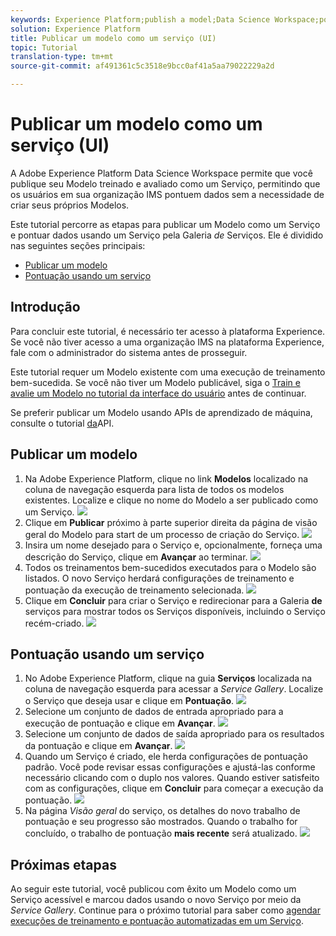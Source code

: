 ```yaml
---
keywords: Experience Platform;publish a model;Data Science Workspace;popular topics
solution: Experience Platform
title: Publicar um modelo como um serviço (UI)
topic: Tutorial
translation-type: tm+mt
source-git-commit: af491361c5c3518e9bcc0af41a5aa79022229a2d

---
```



# Publicar um modelo como um serviço (UI)

A Adobe Experience Platform Data Science Workspace permite que você publique seu Modelo treinado e avaliado como um Serviço, permitindo que os usuários em sua organização IMS pontuem dados sem a necessidade de criar seus próprios Modelos.

Este tutorial percorre as etapas para publicar um Modelo como um Serviço e pontuar dados usando um Serviço pela Galeria *de* Serviços. Ele é dividido nas seguintes seções principais:

- [Publicar um modelo](#publish-a-model)
- [Pontuação usando um serviço](#access-a-service)

## Introdução

Para concluir este tutorial, é necessário ter acesso à plataforma Experience. Se você não tiver acesso a uma organização IMS na plataforma Experience, fale com o administrador do sistema antes de prosseguir.

Este tutorial requer um Modelo existente com uma execução de treinamento bem-sucedida. Se você não tiver um Modelo publicável, siga o [Train e avalie um Modelo no tutorial da interface do usuário](./train-evaluate-model-ui.md) antes de continuar.

Se preferir publicar um Modelo usando APIs de aprendizado de máquina, consulte o tutorial [da](./publish-model-service-api.md)API.

## Publicar um modelo

1. Na Adobe Experience Platform, clique no link **Modelos** localizado na coluna de navegação esquerda para lista de todos os modelos existentes. Localize e clique no nome do Modelo a ser publicado como um Serviço.
   ![](../images/models-recipes/publish-model/1_browse_model.png)
1. Clique em **Publicar** próximo à parte superior direita da página de visão geral do Modelo para start de um processo de criação do Serviço.
   ![](../images/models-recipes/publish-model/2_view_training_runs.png)
1. Insira um nome desejado para o Serviço e, opcionalmente, forneça uma descrição do Serviço, clique em **Avançar** ao terminar.
   ![](../images/models-recipes/publish-model/3_configure_service.png)
1. Todos os treinamentos bem-sucedidos executados para o Modelo são listados. O novo Serviço herdará configurações de treinamento e pontuação da execução de treinamento selecionada.
   ![](../images/models-recipes/publish-model/4_select_training_run.png)
1. Clique em **Concluir** para criar o Serviço e redirecionar para a Galeria **de** serviços para mostrar todos os Serviços disponíveis, incluindo o Serviço recém-criado.
   ![](../images/models-recipes/publish-model/service_gallery.png)

## Pontuação usando um serviço

1. No Adobe Experience Platform, clique na guia **Serviços** localizada na coluna de navegação esquerda para acessar a *Service Gallery*. Localize o Serviço que deseja usar e clique em **Pontuação**.
   ![](../images/models-recipes/publish-model/click_to_score.png)
1. Selecione um conjunto de dados de entrada apropriado para a execução de pontuação e clique em **Avançar**.
   ![](../images/models-recipes/publish-model/6_scoring_input.png)
1. Selecione um conjunto de dados de saída apropriado para os resultados da pontuação e clique em **Avançar**.
   ![](../images/models-recipes/publish-model/7_scoring_output.png)
1. Quando um Serviço é criado, ele herda configurações de pontuação padrão. Você pode revisar essas configurações e ajustá-las conforme necessário clicando com o duplo nos valores. Quando estiver satisfeito com as configurações, clique em **Concluir** para começar a execução da pontuação.
   ![](../images/models-recipes/publish-model/8_scoring_configure.png)
1. Na página *Visão geral* do serviço, os detalhes do novo trabalho de pontuação e seu progresso são mostrados. Quando o trabalho for concluído, o trabalho de pontuação **mais recente** será atualizado.
   ![](../images/models-recipes/publish-model/score_pending.png)

## Próximas etapas

Ao seguir este tutorial, você publicou com êxito um Modelo como um Serviço acessível e marcou dados usando o novo Serviço por meio da *Service Gallery*. Continue para o próximo tutorial para saber como [agendar execuções de treinamento e pontuação automatizadas em um Serviço](./schedule-models-ui.md).
